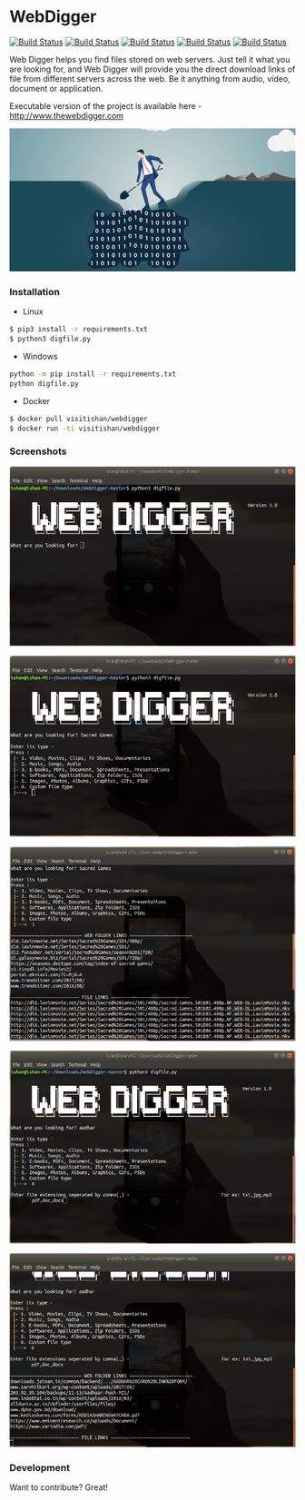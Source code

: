 # WebDigger #
[![Build Status](https://img.shields.io/badge/build-passed-brightgreen.svg)]() [![Build Status](https://img.shields.io/cran/l/devtools.svg)]() [![Build Status](https://img.shields.io/badge/release-v1.0.0-green.svg)]() [![Build Status](https://img.shields.io/conda/pn/conda-forge/python.svg?maxAge=2592000)]() [![Build Status](https://img.shields.io/pypi/pyversions/Django.svg?maxAge=2592000)]()

Web Digger helps you find files stored on web servers. Just tell it what you are looking for, and Web Digger will provide you the direct download links of file from different servers across the web. Be it anything from audio, video, document or application.

Executable version of the project is available here - http://www.thewebdigger.com

![Screenshot](screenshots/WebDigBanner.jpg)



### Installation

- Linux
```sh
$ pip3 install -r requirements.txt
$ python3 digfile.py
```

- Windows
```sh
python -m pip install -r requirements.txt
python digfile.py
```

- Docker
```sh
$ docker pull visitishan/webdigger
$ docker run -ti visitishan/webdigger
```



### Screenshots

![Screenshot](screenshots/1.png)

![Screenshot](screenshots/2.png)

![Screenshot](screenshots/3.png)

![Screenshot](screenshots/4.png)

![Screenshot](screenshots/5.png)

### Development

Want to contribute? Great!